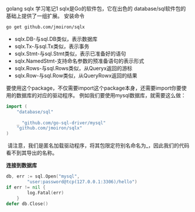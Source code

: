golang sqlx 学习笔记1
sqlx是Go的软件包，它在出色的 database/sql软件包的基础上提供了一组扩展。
安装命令
```bash
go get github.com/jmoiron/sqlx
```
- sqlx.DB-与sql.DB类似，表示数据库
- sqlx.Tx-与sql.Tx类似，表示事务
- sqlx.Stmt-与sql.Stmt类似，表示已准备好的语句
- sqlx.NamedStmt-支持命名参数的预准备语句的表示形式
- sqlx.Rows-与sql.Rows类似，从Queryx返回的游标
- sqlx.Row-与sql.Row类似，从QueryRowx返回的结果

要使用这个package，不仅需要import这个package本身，还需要import你要使用的数据库的对应的驱动程序。
例如我们要使用mysql数据库，就需要这么做：
```go
import (
	"database/sql"
    
	_ "github.com/go-sql-driver/mysql"
    "github.com/jmoiron/sqlx"
)
```
 请注意，我们是匿名加载驱动程序，将其包限定符别名命名为_，因此我们的代码看不到其导出的名称。

**连接到数据库**
```go
db, err := sql.Open("mysql",
		"user:password@tcp(127.0.0.1:3306)/hello")
if err != nil {
		log.Fatal(err)
	}
defer db.Close()
```
